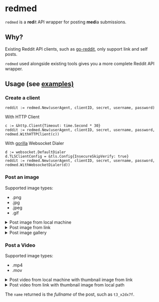 # redmed

`redmed` is a **red**it API wrapper for posting **med**ia submissions.

## Why?
Existing Reddit API clients, such as [go-reddit](https://github.com/vartanbeno/go-reddit), only support link and self posts. 

`redmed` used alongside existing tools gives you a more complete Reddit API wrapper.

## Usage (see [examples)](https://github.com/atye/redmed/blob/main/examples/main.go)

### Create a client
```
reddit := redmed.New(userAgent, clientID, secret, username, password)
```

With HTTP Client

```
c := &http.Client{Timeout: time.Second * 30}
reddit := redmed.New(userAgent, clientID, secret, username, password, redmed.WithHTTPClient(c))
```

With [gorilla](https://github.com/gorilla/websocket) Websocket Dialer

```
d := websocket.DefaultDialer
d.TLSClientConfig = &tls.Config{InsecureSkipVerify: true}
reddit := redmed.New(userAgent, clientID, secret, username, password, redmed.WithWebsocketDialer(d))
```
### Post an image

Supported image types:

 - .png 
 - .jpg 
 - .jpeg 
 - .gif

<details>
    <summary>Post image from local machine</summary>

```go
req := redmed.PostImageRequest{
    NSWF: false,
    Path: "/path/to/image.jpeg",
    Resubmit: true,
    SendReplies: true,
    Spoiler: false,
    Subreddit: "subreddit",
    Title: "image from local path",
}

name, err := reddit.PostImage(context.Background(), req)
if err != nil {
    fmt.Println(err)
}
```
</details>

<details>
    <summary>Post image from link</summary>

```go
req := redmed.PostImageRequest{
    NSWF: false,
    Path: "https://host.com/image.jpeg",
    Resubmit: true,
    SendReplies: true,
    Spoiler: false,
    Subreddit: "subreddit",
    Title: "image from local path",
}

name, err := reddit.PostImage(context.Background(), req)
if err != nil {
    fmt.Println(err)
}
```
</details>

<details>
    <summary>Post image gallery</summary>

```go
req := redmed.PostGalleryRequest{
    NSWF: false,
	Paths: []string{"/path/to/image.jpeg", "https://host.com/image.jpeg"},
	SendReplies: true,
	Spoiler: false,
	Subreddit: "subreddit",
	Title: "gallery from local path and link",
}

name, err := reddit.PostGallery(context.Background(), req)
if err != nil {
    fmt.Println(err)
}
```
</details>

### Post a Video

Supported image types:

 - .mp4
 - .mov
 
<details>
    <summary>Post video from local machine with thumbnail image from link</summary>

```go
req := redmed.PostVideoRequest{
	Kind: "video", // or videogif for silent video
	NSWF: false,
	VideoPath: "/path/to/video.mp4",
	Resubmit: true,
	SendReplies: true,
	Spoiler: false,
	Subreddit: "subreddit",
	Title: "video from local path",
	ThumbnailPath: "https://host.com/image.jpeg",
}

name, err := reddit.PostVideo(context.Background(), req)
if err != nil {
    fmt.Println(err)
}
```
</details>

<details>
    <summary>Post video from link with thumbnail image from local path</summary>

```go
req := redmed.PostVideoRequest{
	Kind: "video", // or videogif for silent video
	NSWF: false,
	VideoPath: "https://host.com/video.mp4",
	Resubmit: true,
	SendReplies: true,
	Spoiler: false,
	Subreddit: "subreddit",
	Title: "video from link",
	ThumbnailPath: "/path/to/image.jpeg",
}

name, err := reddit.PostVideo(context.Background(), req)
if err != nil {
    fmt.Println(err)
}
```
</details>

The `name` returned is the *fullname* of the post, such as `t3_x2dx7f`. 